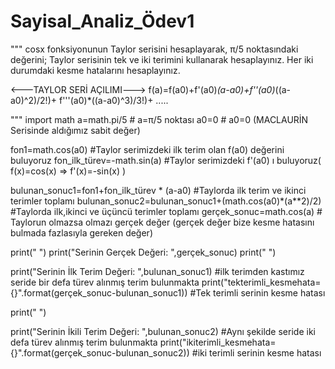 # Sayisal_Analiz_Ödev1


""" cosx fonksiyonunun Taylor serisini hesaplayarak, π/5 noktasındaki değerini;
 Taylor serisinin tek ve iki terimini kullanarak hesaplayınız.
 Her iki durumdaki kesme hatalarını hesaplayınız.



 <---TAYLOR SERİ AÇILIMI--->
  f(a)=f(a0)+f'(a0)*(a-a0)+f''(a0)*((a-a0)^2)/2!)+ f'''(a0)*((a-a0)^3)/3!)+ .....
 
"""
import math
a=math.pi/5   # a=π/5 noktası
a0=0          # a0=0 (MACLAURİN Serisinde aldığımız sabit değer)

fon1=math.cos(a0)   #Taylor serimizdeki ilk terim olan f(a0) değerini buluyoruz
fon_ilk_türev=-math.sin(a)  #Taylor serimizdeki f'(a0) ı buluyoruz(  f(x)=cos(x) => f'(x)=-sin(x)  )

bulunan_sonuc1=fon1+fon_ilk_türev * (a-a0) #Taylorda ilk terim ve ikinci terimler toplamı
bulunan_sonuc2=bulunan_sonuc1+(math.cos(a0)*(a**2)/2)  #Taylorda ilk,ikinci ve üçüncü terimler toplamı
gerçek_sonuc=math.cos(a) # Taylorun olmazsa olmazı gerçek değer (gerçek değer bize kesme hatasını bulmada fazlasıyla gereken değer)

print("  ")
print("Serinin Gerçek Değeri: ",gerçek_sonuc)
print("  ")

print("Serinin İlk Terim Değeri: ",bulunan_sonuc1) #ilk terimden kastımız seride bir defa türev alınmış terim bulunmakta
print("tekterimli_kesmehata={}".format(gerçek_sonuc-bulunan_sonuc1)) #Tek terimli serinin kesme hatası

print("  ")

print("Serinin İkili Terim Değeri: ",bulunan_sonuc2) #Aynı şekilde seride iki defa türev alınmış terim bulunmakta
print("ikiterimli_kesmehata={}".format(gerçek_sonuc-bulunan_sonuc2))  #iki terimli serinin kesme hatası







